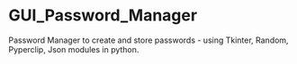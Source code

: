 # GUI_Password_Manager
Password Manager to create and store passwords - using Tkinter, Random, Pyperclip, Json modules in python.
